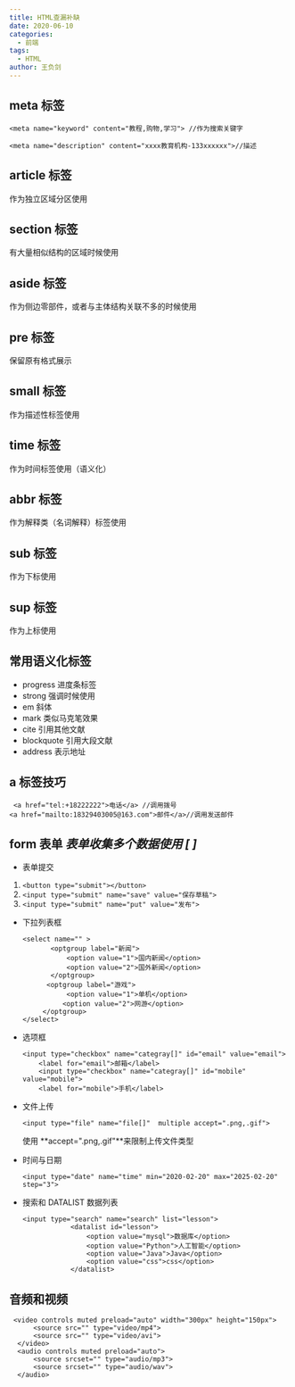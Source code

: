 ```yaml
---
title: HTML查漏补缺
date: 2020-06-10
categories:
  - 前端
tags:
  - HTML
author: 王负剑
---
```


##  meta 标签

`<meta name="keyword" content="教程,购物,学习"> //作为搜索关键字`

`<meta name="description" content="xxxx教育机构-133xxxxxx">//描述`

##  article 标签

作为独立区域分区使用

##  section 标签

有大量相似结构的区域时候使用

##  aside 标签

作为侧边零部件，或者与主体结构关联不多的时候使用

##  pre 标签

保留原有格式展示

##  small 标签

作为描述性标签使用

##  time 标签

作为时间标签使用（语义化）

##  abbr 标签

作为解释类（名词解释）标签使用

##  sub 标签

作为下标使用

##  sup 标签

作为上标使用

##  常用语义化标签

- progress 进度条标签
- strong 强调时候使用
- em 斜体
- mark 类似马克笔效果
- cite 引用其他文献
- blockquote 引用大段文献
- address 表示地址

##  a 标签技巧

```
 <a href="tel:+18222222">电话</a> //调用拨号
<a href="mailto:18329403005@163.com">邮件</a>//调用发送邮件
```

##  form 表单 _表单收集多个数据使用 [ ]_

- 表单提交

1. `<button type="submit"></button>`
2. `<input type="submit" name="save" value="保存草稿">`
3. `<input type="submit" name="put" value="发布">`

- 下拉列表框

  ```
  <select name="" >
         <optgroup label="新闻">
             <option value="1">国内新闻</option>
             <option value="2">国外新闻</option>
         </optgroup>
        <optgroup label="游戏">
             <option value="1">单机</option>
            <option value="2">网游</option>
       </optgroup>
  </select>
  ```

- 选项框

  ```
  <input type="checkbox" name="categray[]" id="email" value="email">
      <label for="email">邮箱</label>
      <input type="checkbox" name="categray[]" id="mobile" value="mobile">
      <label for="mobile">手机</label>
  ```

- 文件上传

  ```
  <input type="file" name="file[]"  multiple accept=".png,.gif">
  ```

  使用 **accept=".png,.gif"**来限制上传文件类型

- 时间与日期

  ```
  <input type="date" name="time" min="2020-02-20" max="2025-02-20" step="3">
  ```

- 搜索和 DATALIST 数据列表

  ```\
  <input type="search" name="search" list="lesson">
              <datalist id="lesson">
                  <option value="mysql">数据库</option>
                  <option value="Python">人工智能</option>
                  <option value="Java">Java</option>
                  <option value="css">css</option>
              </datalist>
  ```

##  音频和视频

```
 <video controls muted preload="auto" width="300px" height="150px">
      <source src="" type="video/mp4">
      <source src="" type="video/avi">
  </video>
  <audio controls muted preload="auto">
      <source srcset="" type="audio/mp3">
      <source srcset="" type="audio/wav">
  </audio>
```
